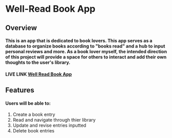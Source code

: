 <h1>Well-Read Book App</h1>
<div>
    <h2>Overview</h2>
    <h4>This is an app that is dedicated to book lovers. This app serves as a database to organize books according to "books read" and a hub to input personal reviews and more. As a book lover myself, the intended direction of this project will provide a space for others to interact and add their own thoughts to the user's library.</h4>
    <h4>LIVE LINK
        <a href="https://express-wellread-app.herokuapp.com/wellread">Well Read Book App</a>
    </h4>
</div>
<div>
    <h2>Features</h2>
    <h4>Users will be able to:</h4>
        <ol>
            <li>Create a book entry</li>
            <li>Read and navigate through thier library</li>
            <li>Update and revise entries inputted</li>
            <li>Delete book entries</li>
        </ol>
</div>


